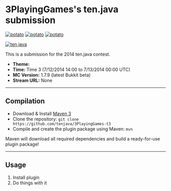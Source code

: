 3PlayingGames's ten.java submission
==============================
[![potato](http://img2.wikia.nocookie.net/__cb20121106233947/disney/images/c/ce/Potato_23.gif)](http://nickparksdev.com)
[![potato](http://oregonrural.org/wp-content/uploads/2010/10/Potato.jpeg)](http://nickparksdev.com)
[![potato](http://www.permaculture.co.uk/sites/default/files/images/greek-potato.standard%20460x345.gif)](http://nickparksdev.com)

[![ten.java](https://cdn.mediacru.sh/hu4CJqRD7AiB.svg)](https://tenjava.com/)

This is a submission for the 2014 ten.java contest.

- __Theme:__
- __Time:__ Time 3 (7/12/2014 14:00 to 7/13/2014 00:00 UTC)
- __MC Version:__ 1.7.9 (latest Bukkit beta)
- __Stream URL:__ None

<!-- put chosen theme above -->

---------------------------------------

Compilation
-----------

- Download & Install [Maven 3](http://maven.apache.org/download.html)
- Clone the repository: `git clone https://github.com/tenjava/3PlayingGames-t3`
- Compile and create the plugin package using Maven: `mvn`

Maven will download all required dependencies and build a ready-for-use plugin package!

---------------------------------------

Usage
-----

1. Install plugin
2. Do things with it

<!-- Hi, 3PlayingGames! This is the default README for every ten.java submission. -->
<!-- We encourage you to edit this README with some information about your submission – keep in mind you'll be scored on documentation! -->
